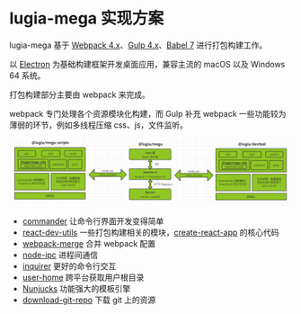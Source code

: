 # lugia-mega 实现方案

lugia-mega 基于 [Webpack 4.x](https://github.com/webpack/webpack)、[Gulp 4.x](https://github.com/gulpjs/gulp)、[Babel 7](https://github.com/babel/babel) 进行打包构建工作。

以 [Electron](https://electronjs.org/) 为基础构建框架开发桌面应用，兼容主流的 macOS 以及 Windows 64 系统。

打包构建部分主要由 webpack 来完成。

webpack 专门处理各个资源模块化构建，而 Gulp 补充 webpack 一些功能较为薄弱的环节，例如多线程压缩 css、js，文件监听。

![](2018-08-07-18-07-42.png)

- [commander](https://github.com/tj/commander.js) 让命令行界面开发变得简单
- [react-dev-utils](https://github.com/facebook/create-react-app/blob/next/packages/react-dev-utils/README.md) 一些打包构建相关的模块，[create-react-app](https://github.com/facebook/create-react-app) 的核心代码
- [webpack-merge](https://github.com/survivejs/webpack-merge) 合并 webpack 配置
- [node-ipc](https://github.com/RIAEvangelist/node-ipc) 进程间通信
- [inquirer](https://github.com/SBoudrias/Inquirer.js) 更好的命令行交互
- [user-home](https://github.com/sindresorhus/user-home) 跨平台获取用户根目录
- [Nunjucks](https://github.com/mozilla/nunjucks) 功能强大的模板引擎
- [download-git-repo](https://github.com/flipxfx/download-git-repo) 下载 git 上的资源

